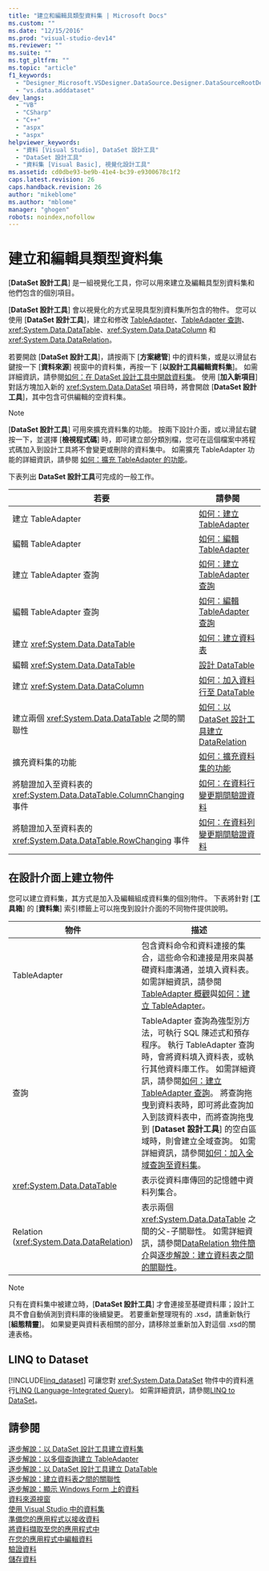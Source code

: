 ```yaml
---
title: "建立和編輯具類型資料集 | Microsoft Docs"
ms.custom: ""
ms.date: "12/15/2016"
ms.prod: "visual-studio-dev14"
ms.reviewer: ""
ms.suite: ""
ms.tgt_pltfrm: ""
ms.topic: "article"
f1_keywords: 
  - "Designer_Microsoft.VSDesigner.DataSource.Designer.DataSourceRootDesigner"
  - "vs.data.adddataset"
dev_langs: 
  - "VB"
  - "CSharp"
  - "C++"
  - "aspx"
  - "aspx"
helpviewer_keywords: 
  - "資料 [Visual Studio], DataSet 設計工具"
  - "DataSet 設計工具"
  - "資料集 [Visual Basic], 視覺化設計工具"
ms.assetid: cd0dbe93-be9b-41e4-bc39-e9300678c1f2
caps.latest.revision: 26
caps.handback.revision: 26
author: "mikeblome"
ms.author: "mblome"
manager: "ghogen"
robots: noindex,nofollow
---
```

# 建立和編輯具類型資料集
\[**DataSet 設計工具**\] 是一組視覺化工具，你可以用來建立及編輯具型別資料集和他們包含的個別項目。  
  
 \[**DataSet 設計工具**\] 會以視覺化的方式呈現具型別資料集所包含的物件。  您可以使用 \[**DataSet 設計工具**\]，建立和修改 [TableAdapter](../data-tools/tableadapter-overview.md)、[TableAdapter 查詢](../data-tools/how-to-create-tableadapter-queries.md)、<xref:System.Data.DataTable>、<xref:System.Data.DataColumn> 和 <xref:System.Data.DataRelation>。  
  
 若要開啟 \[**DataSet 設計工具**\]，請按兩下 \[**方案總管**\] 中的資料集，或是以滑鼠右鍵按一下 \[**資料來源**\] 視窗中的資料集，再按一下 \[**以設計工具編輯資料集**\]。  如需詳細資訊，請參閱[如何：在 DataSet 設計工具中開啟資料集](../Topic/How%20to:%20Open%20a%20Dataset%20in%20the%20Dataset%20Designer.md)。  使用 \[**加入新項目**\] 對話方塊加入新的 <xref:System.Data.DataSet> 項目時，將會開啟 \[**DataSet 設計工具**\]，其中包含可供編輯的空資料集。  
  
> [!NOTE]
>  \[**DataSet 設計工具**\] 可用來擴充資料集的功能。  按兩下設計介面，或以滑鼠右鍵按一下，並選擇 \[**檢視程式碼**\] 時，即可建立部分類別檔，您可在這個檔案中將程式碼加入到設計工具將不會變更或刪除的資料集中。  如需擴充 TableAdapter 功能的詳細資訊，請參閱 [如何：擴充 TableAdapter 的功能](../data-tools/extend-the-functionality-of-a-tableadapter.md)。  
  
 下表列出 **DataSet 設計工具**可完成的一般工作。  
  
|若要|請參閱|  
|--------|---------|  
|建立 TableAdapter|[如何：建立 TableAdapter](../data-tools/create-and-configure-tableadapters.md)|  
|編輯 TableAdapter|[如何：編輯 TableAdapter](../Topic/How%20to:%20Edit%20TableAdapters.md)|  
|建立 TableAdapter 查詢|[如何：建立 TableAdapter 查詢](../data-tools/how-to-create-tableadapter-queries.md)|  
|編輯 TableAdapter 查詢|[如何：編輯 TableAdapter 查詢](../data-tools/how-to-edit-tableadapter-queries.md)|  
|建立 <xref:System.Data.DataTable>|[如何：建立資料表](../data-tools/how-to-create-data-tables.md)|  
|編輯 <xref:System.Data.DataTable>|[設計 DataTable](../data-tools/designing-datatables.md)|  
|建立 <xref:System.Data.DataColumn>|[如何：加入資料行至 DataTable](../Topic/How%20to:%20Add%20Columns%20to%20a%20DataTable.md)|  
|建立兩個 <xref:System.Data.DataTable> 之間的關聯性|[如何：以 DataSet 設計工具建立 DataRelation](../Topic/How%20to:%20Create%20DataRelations%20with%20the%20Dataset%20Designer.md)|  
|擴充資料集的功能|[如何：擴充資料集的功能](../Topic/How%20to:%20Extend%20the%20Functionality%20of%20a%20Dataset.md)|  
|將驗證加入至資料表的 <xref:System.Data.DataTable.ColumnChanging> 事件|[如何：在資料行變更期間驗證資料](../Topic/How%20to:%20Validate%20Data%20During%20Column%20Changes.md)|  
|將驗證加入至資料表的 <xref:System.Data.DataTable.RowChanging> 事件|[如何：在資料列變更期間驗證資料](../Topic/How%20to:%20Validate%20Data%20During%20Row%20Changes.md)|  
  
## 在設計介面上建立物件  
 您可以建立資料集，其方式是加入及編輯組成資料集的個別物件。  下表將針對 \[**工具箱**\] 的 \[**資料集**\] 索引標籤上可以拖曳到設計介面的不同物件提供說明。  
  
|物件|描述|  
|--------|--------|  
|TableAdapter|包含資料命令和資料連接的集合，這些命令和連接是用來與基礎資料庫溝通，並填入資料表。  如需詳細資訊，請參閱[TableAdapter 概觀](../data-tools/tableadapter-overview.md)與[如何：建立 TableAdapter](../data-tools/create-and-configure-tableadapters.md)。|  
|查詢|TableAdapter 查詢為強型別方法，可執行 SQL 陳述式和預存程序。  執行 TableAdapter 查詢時，會將資料填入資料表，或執行其他資料庫工作。  如需詳細資訊，請參閱[如何：建立 TableAdapter 查詢](../data-tools/how-to-create-tableadapter-queries.md)。  將查詢拖曳到資料表時，即可將此查詢加入到該資料表中，而將查詢拖曳到 \[**Dataset 設計工具**\] 的空白區域時，則會建立全域查詢。  如需詳細資訊，請參閱[如何：加入全域查詢至資料集](../data-tools/how-to-add-global-queries-to-a-tableadapter.md)。|  
|<xref:System.Data.DataTable>|表示從資料庫傳回的記憶體中資料列集合。|  
|Relation \(<xref:System.Data.DataRelation>\)|表示兩個 <xref:System.Data.DataTable> 之間的父\-子關聯性。  如需詳細資訊，請參閱[DataRelation 物件簡介](../Topic/Introduction%20to%20DataRelation%20Objects.md)與[逐步解說：建立資料表之間的關聯性](../Topic/Walkthrough:%20Creating%20a%20Relationship%20between%20Data%20Tables.md)。|  
  
> [!NOTE]
>  只有在資料集中被建立時，\[**DataSet 設計工具**\] 才會連接至基礎資料庫；設計工具不會自動偵測到資料庫的後續變更。  若要重新整理現有的 .xsd，請重新執行 \[**組態精靈**\]。  如果變更與資料表相關的部分，請移除並重新加入對這個 .xsd的關連表格。  
  
## LINQ to Dataset  
 [!INCLUDE[linq_dataset](../data-tools/includes/linq_dataset_md.md)] 可讓您對 <xref:System.Data.DataSet> 物件中的資料進行[LINQ \(Language\-Integrated Query\)](../Topic/LINQ%20\(Language-Integrated%20Query\).md)。  如需詳細資訊，請參閱[LINQ to DataSet](../Topic/LINQ%20to%20DataSet.md)。  
  
## 請參閱  
 [逐步解說：以 DataSet 設計工具建立資料集](../data-tools/walkthrough-creating-a-dataset-with-the-dataset-designer.md)   
 [逐步解說：以多個查詢建立 TableAdapter](../data-tools/walkthrough-creating-a-tableadapter-with-multiple-queries.md)   
 [逐步解說：以 DataSet 設計工具建立 DataTable](../data-tools/walkthrough-creating-a-datatable-in-the-dataset-designer.md)   
 [逐步解說：建立資料表之間的關聯性](../Topic/Walkthrough:%20Creating%20a%20Relationship%20between%20Data%20Tables.md)   
 [逐步解說：顯示 Windows Form 上的資料](../data-tools/walkthrough-displaying-data-on-a-windows-form.md)   
 [資料來源視窗](../Topic/Data%20Sources%20Window.md)   
 [使用 Visual Studio 中的資料集](../data-tools/dataset-tools-in-visual-studio.md)   
 [準備您的應用程式以接收資料](../Topic/Preparing%20Your%20Application%20to%20Receive%20Data.md)   
 [將資料擷取至您的應用程式中](../data-tools/fetching-data-into-your-application.md)   
 [在您的應用程式中編輯資料](../data-tools/editing-data-in-your-application.md)   
 [驗證資料](../Topic/Validating%20Data.md)   
 [儲存資料](../data-tools/saving-data.md)
